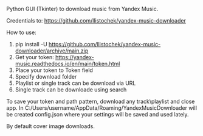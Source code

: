 Python GUI (Tkinter) to download music from Yandex Music.

Credentials to: https://github.com/llistochek/yandex-music-downloader

How to use:
1. pip install -U https://github.com/llistochek/yandex-music-downloader/archive/main.zip
2. Get your token: https://yandex-music.readthedocs.io/en/main/token.html
3. Place your token to Token field
4. Specify download folder
5. Playlist or single track can be download via URL
7. Single track can be downloade using search

To save your token and path pattern, download any track\playlist and close app.
In C:/Users/username/AppData/Roaming/YandexMusicDownloader will be created config.json where your settings will be saved and used lately.

By default cover image downloads.
